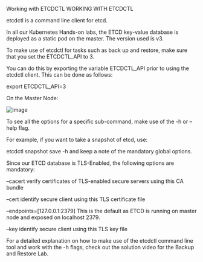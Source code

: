 Working with ETCDCTL
WORKING WITH ETCDCTL

 

etcdctl is a command line client for etcd.

 

In all our Kubernetes Hands-on labs, the ETCD key-value database is deployed as a static pod on the master. The version used is v3.

To make use of etcdctl for tasks such as back up and restore, make sure that you set the ETCDCTL_API to 3.

 

You can do this by exporting the variable ETCDCTL_API prior to using the etcdctl client. This can be done as follows:

export ETCDCTL_API=3

On the Master Node:

![image](https://github.com/Althaf-official/Kodekloud_Learning/assets/105126131/927a66c3-f4b2-4bc3-a48d-184577b95384)


 

To see all the options for a specific sub-command, make use of the -h or –help flag.

 

For example, if you want to take a snapshot of etcd, use:

etcdctl snapshot save -h and keep a note of the mandatory global options.

Since our ETCD database is TLS-Enabled, the following options are mandatory:

–cacert                verify certificates of TLS-enabled secure servers using this CA bundle

–cert                    identify secure client using this TLS certificate file

–endpoints=[127.0.0.1:2379] This is the default as ETCD is running on master node and exposed on localhost 2379.

–key                  identify secure client using this TLS key file

 

For a detailed explanation on how to make use of the etcdctl command line tool and work with the -h flags, check out the solution video for the Backup and Restore Lab.
